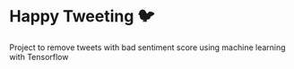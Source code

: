# Happy Tweeting 🐦
Project to remove tweets with bad sentiment score using machine learning with Tensorflow
